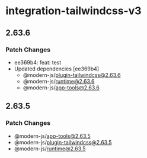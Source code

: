 # integration-tailwindcss-v3

## 2.63.6

### Patch Changes

- ee369b4: feat: test
- Updated dependencies [ee369b4]
  - @modern-js/plugin-tailwindcss@2.63.6
  - @modern-js/runtime@2.63.6
  - @modern-js/app-tools@2.63.6

## 2.63.5

### Patch Changes

- @modern-js/app-tools@2.63.5
- @modern-js/plugin-tailwindcss@2.63.5
- @modern-js/runtime@2.63.5
